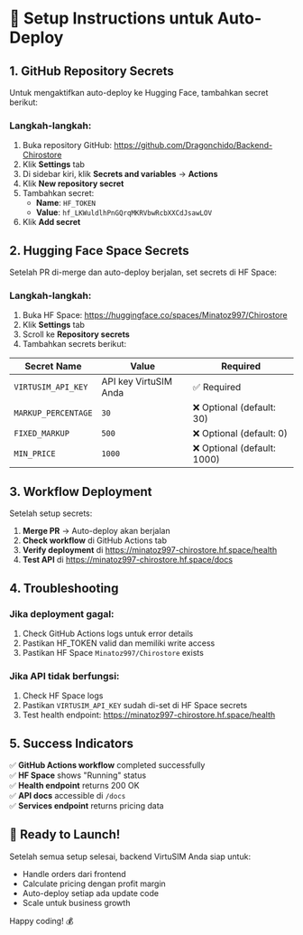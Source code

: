 # 🔧 Setup Instructions untuk Auto-Deploy

## 1. GitHub Repository Secrets

Untuk mengaktifkan auto-deploy ke Hugging Face, tambahkan secret berikut:

### Langkah-langkah:
1. Buka repository GitHub: https://github.com/Dragonchido/Backend-Chirostore
2. Klik **Settings** tab
3. Di sidebar kiri, klik **Secrets and variables** → **Actions**
4. Klik **New repository secret**
5. Tambahkan secret:
   - **Name**: `HF_TOKEN`
   - **Value**: `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`
6. Klik **Add secret**

## 2. Hugging Face Space Secrets

Setelah PR di-merge dan auto-deploy berjalan, set secrets di HF Space:

### Langkah-langkah:
1. Buka HF Space: https://huggingface.co/spaces/Minatoz997/Chirostore
2. Klik **Settings** tab
3. Scroll ke **Repository secrets**
4. Tambahkan secrets berikut:

| Secret Name | Value | Required |
|-------------|-------|----------|
| `VIRTUSIM_API_KEY` | API key VirtuSIM Anda | ✅ Required |
| `MARKUP_PERCENTAGE` | `30` | ❌ Optional (default: 30) |
| `FIXED_MARKUP` | `500` | ❌ Optional (default: 0) |
| `MIN_PRICE` | `1000` | ❌ Optional (default: 1000) |

## 3. Workflow Deployment

Setelah setup secrets:

1. **Merge PR** → Auto-deploy akan berjalan
2. **Check workflow** di GitHub Actions tab
3. **Verify deployment** di https://minatoz997-chirostore.hf.space/health
4. **Test API** di https://minatoz997-chirostore.hf.space/docs

## 4. Troubleshooting

### Jika deployment gagal:
1. Check GitHub Actions logs untuk error details
2. Pastikan HF_TOKEN valid dan memiliki write access
3. Pastikan HF Space `Minatoz997/Chirostore` exists

### Jika API tidak berfungsi:
1. Check HF Space logs
2. Pastikan `VIRTUSIM_API_KEY` sudah di-set di HF Space secrets
3. Test health endpoint: https://minatoz997-chirostore.hf.space/health

## 5. Success Indicators

✅ **GitHub Actions workflow** completed successfully  
✅ **HF Space** shows "Running" status  
✅ **Health endpoint** returns 200 OK  
✅ **API docs** accessible di `/docs`  
✅ **Services endpoint** returns pricing data  

## 🚀 Ready to Launch!

Setelah semua setup selesai, backend VirtuSIM Anda siap untuk:
- Handle orders dari frontend
- Calculate pricing dengan profit margin
- Auto-deploy setiap ada update code
- Scale untuk business growth

Happy coding! 💰